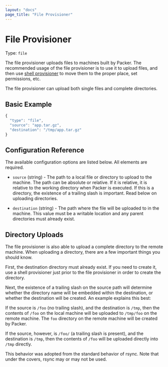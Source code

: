 ```yaml
---
layout: "docs"
page_title: "File Provisioner"
---
```


# File Provisioner

Type: `file`

The file provisioner uploads files to machines built by Packer. The
recommended usage of the file provisioner is to use it to upload files,
and then use [shell provisioner](/docs/provisioners/shell.html) to move
them to the proper place, set permissions, etc.

The file provisioner can upload both single files and complete directories.

## Basic Example

```javascript
{
  "type": "file",
  "source": "app.tar.gz",
  "destination": "/tmp/app.tar.gz"
}
```

## Configuration Reference

The available configuration options are listed below. All elements are required.

* `source` (string) - The path to a local file or directory to upload to the
  machine. The path can be absolute or relative. If it is relative, it is
  relative to the working directory when Packer is executed. If this is a
  directory, the existence of a trailing slash is important. Read below on
  uploading directories.

* `destination` (string) - The path where the file will be uploaded to in the
  machine. This value must be a writable location and any parent directories
  must already exist.

## Directory Uploads

The file provisioner is also able to upload a complete directory to the
remote machine. When uploading a directory, there are a few important things
you should know.

First, the destination directory must already exist. If you need to
create it, use a shell provisioner just prior to the file provisioner
in order to create the directory.

Next, the existence of a trailing slash on the source path will determine
whether the directory name will be embedded within the destination, or
whether the destination will be created. An example explains this best:

If the source is `/foo` (no trailing slash), and the destination is
`/tmp`, then the contents of `/foo` on the local machine will be uploaded
to `/tmp/foo` on the remote machine. The `foo` directory on the remote
machine will be created by Packer.

If the source, however, is `/foo/` (a trailing slash is present), and
the destination is `/tmp`, then the contents of `/foo` will be uploaded
directly into `/tmp` directly.

This behavior was adopted from the standard behavior of rsync. Note that
under the covers, rsync may or may not be used.
